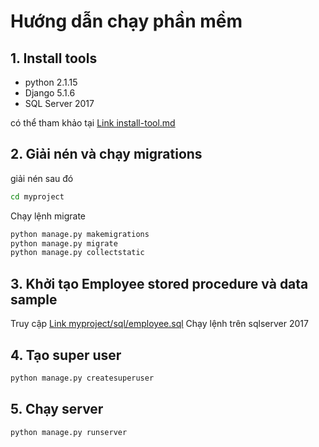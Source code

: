 # Hướng dẫn chạy phần mềm

## 1. Install tools
- python 2.1.15
- Django 5.1.6
- SQL Server 2017

có thể  tham khảo tại [Link install-tool.md](install-tool.md)

## 2. Giải nén và chạy migrations
giải nén sau đó

```bash 
cd myproject
```

Chạy lệnh migrate
```bash
python manage.py makemigrations
python manage.py migrate
python manage.py collectstatic
```

## 3. Khởi tạo Employee stored procedure và data sample
Truy cập [Link myproject/sql/employee.sql](myproject/sql/employee.sql)
Chạy lệnh trên sqlserver 2017

## 4. Tạo super user
```bash
python manage.py createsuperuser
```

## 5. Chạy server
```bash
python manage.py runserver
```


